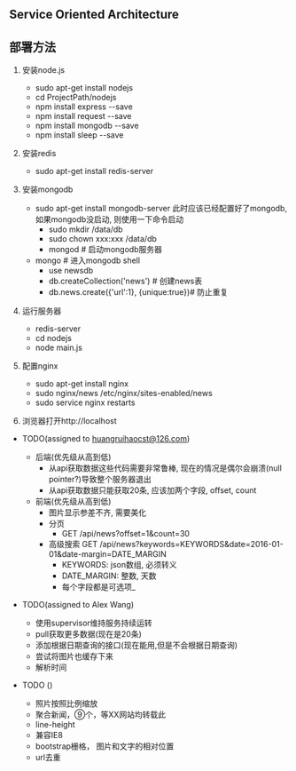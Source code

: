 ## Service Oriented Architecture

## 部署方法

1. 安装node.js
    - sudo apt-get install nodejs
    - cd ProjectPath/nodejs
    - npm install express --save
    - npm install request --save
    - npm install mongodb --save
    - npm install sleep --save
1. 安装redis
    - sudo apt-get install redis-server
2. 安装mongodb
    - sudo apt-get install mongodb-server
        此时应该已经配置好了mongodb, 如果mongodb没启动, 则使用一下命令启动
        - sudo mkdir /data/db
        - sudo chown xxx:xxx /data/db
        - mongod # 启动mongodb服务器
    - mongo # 进入mongodb shell
        - use newsdb
        - db.createCollection('news') # 创建news表
        - db.news.create({'url':1}, {unique:true})# 防止重复
3. 运行服务器
    - redis-server
    - cd nodejs
    - node main.js
4. 配置nginx
    - sudo apt-get install nginx
    - sudo nginx/news /etc/nginx/sites-enabled/news
    - sudo service nginx restarts
    
5. 浏览器打开http://localhost

*  TODO(assigned to huangruihaocst@126.com)
    - 后端(优先级从高到低)
        - 从api获取数据这些代码需要非常鲁棒, 现在的情况是偶尔会崩溃(null pointer?)导致整个服务器退出
        - 从api获取数据只能获取20条, 应该加两个字段, offset, count
    - 前端(优先级从高到低)
        - 图片显示参差不齐, 需要美化
        - 分页 
            - GET /api/news?offset=1&count=30
        - 高级搜索 GET /api/news?keywords=KEYWORDS&date=2016-01-01&date-margin=DATE_MARGIN
            - KEYWORDS: json数组, 必须转义
            - DATE_MARGIN: 整数, 天数
            - 每个字段都是可选项_
    
* TODO(assigned to Alex Wang)
    - 使用supervisor维持服务持续运转
    - pull获取更多数据(现在是20条)
    - 添加根据日期查询的接口(现在能用,但是不会根据日期查询)
    - 尝试将图片也缓存下来
    - 解析时间
* TODO ()
    - 照片按照比例缩放
    - 聚合新闻，⑨个，等XX网站均转载此
    - line-height
    - 兼容IE8
    - bootstrap栅格， 图片和文字的相对位置
    - url去重